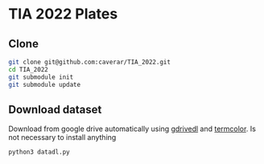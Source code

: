 # TIA 2022 Plates

## Clone

```sh
git clone git@github.com:caverar/TIA_2022.git
cd TIA_2022
git submodule init
git submodule update
```

## Download dataset

Download from google drive automatically using  [gdrivedl](https://github.com/matthuisman/gdrivedl) and [termcolor](https://pypi.org/project/termcolor/).
Is not necessary to install anything

```sh
python3 datadl.py
```
